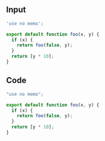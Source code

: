 
## Input

```javascript
'use no memo';

export default function foo(x, y) {
  if (x) {
    return foo(false, y);
  }
  return [y * 10];
}

```

## Code

```javascript
"use no memo";

export default function foo(x, y) {
  if (x) {
    return foo(false, y);
  }
  return [y * 10];
}

```
      